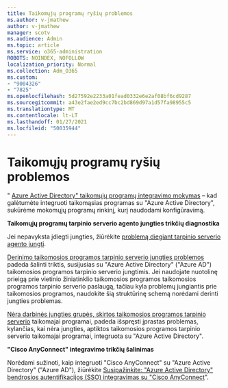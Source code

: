 ```yaml
---
title: Taikomųjų programų ryšių problemos
ms.author: v-jmathew
author: v-jmathew
manager: scotv
ms.audience: Admin
ms.topic: article
ms.service: o365-administration
ROBOTS: NOINDEX, NOFOLLOW
localization_priority: Normal
ms.collection: Adm_O365
ms.custom:
- "9004326"
- "7825"
ms.openlocfilehash: 5d27592e2233a01fead0332e6e2af08bf6cd9287
ms.sourcegitcommit: a43e2fae2ed9cc7bc2bd869d97a1d57fa98955c5
ms.translationtype: MT
ms.contentlocale: lt-LT
ms.lasthandoff: 01/27/2021
ms.locfileid: "50035944"
---
```

# <a name="application-connection-issues"></a>Taikomųjų programų ryšių problemos

" [Azure Active Directory" taikomųjų programų integravimo mokymas](https://docs.microsoft.com/azure/active-directory/saas-apps/tutorial-list) – kad galėtumėte integruoti taikomąsias programas su "Azure Active Directory", sukūrėme mokomųjų programų rinkinį, kurį naudodami konfigūravimą.

**Taikomųjų programų tarpinio serverio agento jungties trikčių diagnostika**

Jei nepavyksta įdiegti jungties, žiūrėkite [problemą diegiant tarpinio serverio agento jungtį](https://docs.microsoft.com/azure/active-directory/manage-apps/application-proxy-connector-installation-problem).

[Derinimo taikomosios programos tarpinio serverio jungties problemos](https://docs.microsoft.com/azure/active-directory/manage-apps/application-proxy-debug-connectors) padeda šalinti triktis, susijusias su "Azure Active Directory" ("Azure AD") taikomosios programos tarpinio serverio jungtimis. Jei naudojate nuotolinę prieigą prie vietinio žiniatinklio taikomosios programos taikomosios programos tarpinio serverio paslaugą, tačiau kyla problemų jungiantis prie taikomosios programos, naudokite šią struktūrinę schemą norėdami derinti jungties problemas.

[Nėra darbinės jungties grupės, skirtos taikomosios programos tarpinio serverio](https://docs.microsoft.com/azure/active-directory/manage-apps/application-proxy-connectivity-no-working-connector) taikomajai programai, padeda išspręsti įprastas problemas, kylančias, kai nėra jungties, aptiktos taikomosios programos tarpinio serverio taikomajai programai, integruota su "Azure Active Directory".

**"Cisco AnyConnect" integravimo trikčių šalinimas**

Norėdami sužinoti, kaip integruoti "Cisco AnyConnect" su "Azure Active Directory" ("Azure AD"), žiūrėkite [Susipažinkite: "Azure Active Directory" bendrosios autentifikacijos (SSO) integravimas su "Cisco AnyConnect](https://docs.microsoft.com/azure/active-directory/saas-apps/cisco-anyconnect)".
